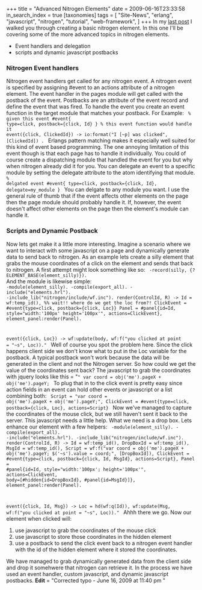 +++
title = "Advanced Nitrogen Elements"
date = 2009-06-16T23:33:58
in_search_index = true
[taxonomies]
tags = [
    "Site-News",
    "erlang",
    "javascript",
    "nitrogen",
    "tutorial",
    "web-framework",
]
+++
In my <a href="http://jeremy.marzhillstudios.com/index.php/site-news/creating-custom-nitrogen-elements/">last post</a> I walked you through creating a basic nitrogen element. In this one I'll be covering some of the more advanced topics in nitrogen elements. <ul> <li>Event handlers and delegation</li> <li>scripts and dynamic javascript postbacks</li> </ul> <h3>Nitrogen Event handlers</h3> Nitrogen event handlers get called for any nitrogen event. A nitrogen event is specified by assigning #event to an actions attribute of a nitrogen element. The event handler in the pages module will get called with the postback of the event. Postbacks are an attribute of the event record and define the event that was fired. To handle the event you create an event function in the target module that matches your postback. For Example:
<code syntax="erlang">
% given this event
#event{ type=click, postback={click, Id} }
% this event function would handle it
event({click, ClickedId}) -&gt;
io:format(&quot;I [~p] was clicked&quot;, [ClickedId]) .
</code>
Erlangs pattern matching makes it especially well suited for this kind of event based programming. The one annoying limitation of this event though is that each page has to handle it individually. You could of course create a dispatching module that handled the event for you but why when nitrogen already did it for you. You can delegate an event to a specific module by setting the delegate attribute to the atom identifying that module.
<code syntax="erlang">
% delgated event
#event{ type=click, postback={click, Id}, delegate=my_module }
</code>
You can delgate to any module you want. I use the general rule of thumb that if the event affects other elements on the page then the page module should probably handle it. If, however, the event doesn't affect other elements on the page then the element's module can handle it. <h3>Scripts and Dynamic Postback</h3> Now lets get make it a little more interesting. Imagine a scenario where we want to interact with some javascript on a page and dynamically generate data to send back to nitrogen. As an example lets create a silly element that grabs the mouse coordinates of a click on the element and sends that back to nitrogen. A first attempt might look something like so:
<code syntax="erlang">
-record(silly, {?ELEMENT_BASE(element_silly)}). </code>
And the module is likewise simple:
<code syntax="erlang">
-module(element_silly).
-compile(export_all).
-include(&quot;elements.hrl&quot;).
-include_lib(&quot;nitrogen/include/wf.inc&quot;).
render(ControlId, R) -&gt;
    Id = wf:temp_id(),
    %% wait!! where do we get the loc from?!
    ClickEvent = #event{type=click, postback={click, Loc}}
    Panel = #panel{id=Id, style=&quot;width:'100px' height='100px'&quot;,
               actions=ClickEvent}, element_panel:render(Panel).

event({click, Loc}) -&gt;
    wf:update(body, wf:f(&quot;you clicked at point = "~s&quot;, Loc))."
</code>
Well of course you spot the problem here. Since the click happens client side we don't know what to put in the Loc variable for the postback. A typical postback won't work because the data will be generated in the client and not the Nitrogen server. So how could we get the value of the coordinates sent back? The javascript to grab the coordinates with jquery looks like this = "<code syntax="javascript">"
var coord = obj('me').pageX + obj('me').pageY;
</code> To plug that in to the click event is pretty easy since action fields in an event can hold other events or javascript or a list combining both:
<code syntax="erlang">
Script = &quot;var coord = obj('me').pageX + obj('me').pageY;&quot;,
ClickEvent = #event{type=click, postback={click, Loc}, actions=Script}
</code>
Now we've managed to capture the coordinates of the mouse click, but we still haven't sent it back to the server. This javascript needs a little help. What we need is a drop box. Lets enhance our element with a few helpers:
<code syntax="erlang">
-module(element_silly).
-compile(export_all).
-include(&quot;elements.hrl&quot;).
-include_lib(&quot;nitrogen/include/wf.inc&quot;).
render(ControlId, R) -&gt;
    Id = wf:temp_id(),
    DropBoxId = wf:temp_id(),
    MsgId = wf:temp_id(),
    Script = wf:f(&quot;var coord = obj('me').pageX + obj('me').pageY; $('~s').value = coord;&quot;,
    [DropBoxId]),
    ClickEvent = #event{type=click, postback={click, Id, MsgId},
                        actions=Script},
    Panel = #panel{id=Id, style=&quot;width:'100px'; height='100px'&quot;,
                   actions=ClickEvent, body=[#hidden{id=DropBoxId},
                                             #panel{id=MsgId}]},
    element_panel:render(Panel).

event({click, Id, Msg}) -&gt;
    Loc = hd(wf:q(Id)),
    wf:update(Msg, wf:f(&quot;you clicked at point = "~s&quot;, Loc))."
</code>
Ahhh there we go. Now our element when clicked will: <ol> <li>use javascript to grab the coordinates of the mouse click</li> <li>use javascript to store those coordinates in the hidden element</li> <li>use a postback to send the click event back to a nitrogen event handler with the id of the hidden element where it stored the coordinates.</li> </ol> We have managed to grab dynamically generated data from the client side and drop it somehwere that nitrogen can retrieve it. In the process we have used an event handler, custom javascript, and dynamic javascript postbacks. <strong>Edit</strong> = "Corrected typo - June 16, 2009 at 11:40 pm "
